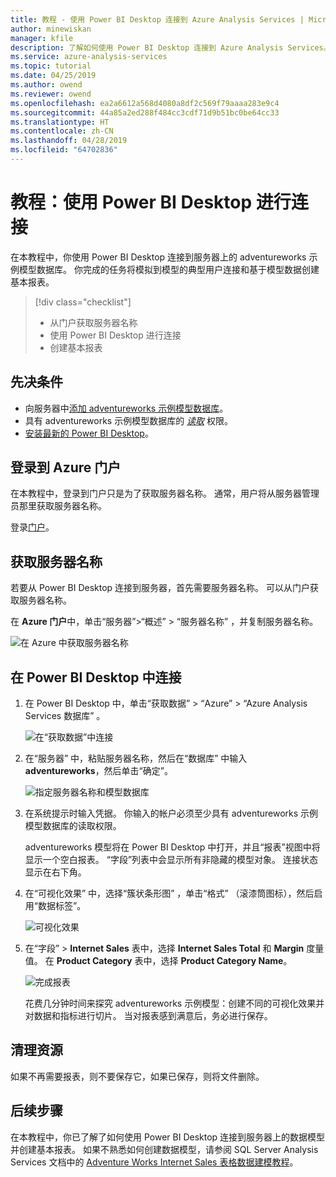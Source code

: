 ```yaml
---
title: 教程 - 使用 Power BI Desktop 连接到 Azure Analysis Services | Microsoft Docs
author: minewiskan
manager: kfile
description: 了解如何使用 Power BI Desktop 连接到 Azure Analysis Services。
ms.service: azure-analysis-services
ms.topic: tutorial
ms.date: 04/25/2019
ms.author: owend
ms.reviewer: owend
ms.openlocfilehash: ea2a6612a568d4080a8df2c569f79aaaa283e9c4
ms.sourcegitcommit: 44a85a2ed288f484cc3cdf71d9b51bc0be64cc33
ms.translationtype: HT
ms.contentlocale: zh-CN
ms.lasthandoff: 04/28/2019
ms.locfileid: "64702836"
---
```

# <a name="tutorial-connect-with-power-bi-desktop"></a>教程：使用 Power BI Desktop 进行连接

在本教程中，你使用 Power BI Desktop 连接到服务器上的 adventureworks 示例模型数据库。 你完成的任务将模拟到模型的典型用户连接和基于模型数据创建基本报表。

> [!div class="checklist"]
> * 从门户获取服务器名称
> * 使用 Power BI Desktop 进行连接
> * 创建基本报表

## <a name="prerequisites"></a>先决条件

- 向服务器中[添加 adventureworks 示例模型数据库](../analysis-services-create-sample-model.md)。
- 具有 adventureworks 示例模型数据库的 [*读取*](../analysis-services-server-admins.md) 权限。
- [安装最新的 Power BI Desktop](https://powerbi.microsoft.com/desktop)。

## <a name="sign-in-to-the-azure-portal"></a>登录到 Azure 门户
在本教程中，登录到门户只是为了获取服务器名称。 通常，用户将从服务器管理员那里获取服务器名称。

登录[门户](https://portal.azure.com/)。

## <a name="get-server-name"></a>获取服务器名称
若要从 Power BI Desktop 连接到服务器，首先需要服务器名称。 可以从门户获取服务器名称。

在 **Azure 门户**中，单击“服务器”>“概述”   > “服务器名称”  ，并复制服务器名称。
   
   ![在 Azure 中获取服务器名称](./media/analysis-services-tutorial-pbid/aas-copy-server-name.png)

## <a name="connect-in-power-bi-desktop"></a>在 Power BI Desktop 中连接

1. 在 Power BI Desktop 中，单击“获取数据”   > “Azure”   > “Azure Analysis Services 数据库”  。

   ![在“获取数据”中连接](./media/analysis-services-tutorial-pbid/aas-pbid-connect-aasserver.png)

2. 在“服务器”  中，粘贴服务器名称，然后在“数据库”  中输入 **adventureworks**，然后单击“确定”。 

   ![指定服务器名称和模型数据库](./media/analysis-services-tutorial-pbid/aas-pbid-connect-aas-servername.png)

3. 在系统提示时输入凭据。 你输入的帐户必须至少具有 adventureworks 示例模型数据库的读取权限。

    adventureworks 模型将在 Power BI Desktop 中打开，并且“报表”视图中将显示一个空白报表。 “字段”列表中会显示所有非隐藏的模型对象。  连接状态显示在右下角。

4. 在“可视化效果”  中，选择“簇状条形图”  ，单击“格式”  （滚漆筒图标），然后启用“数据标签”。  

   ![可视化效果](./media/analysis-services-tutorial-pbid/aas-pbid-visualizations-report.png)

5. 在“字段” >  **Internet Sales** 表中，选择 **Internet Sales Total** 和 **Margin** 度量值。  在 **Product Category** 表中，选择 **Product Category Name**。

   ![完成报表](./media/analysis-services-tutorial-pbid/aas-pbid-complete-report.png)

    花费几分钟时间来探究 adventureworks 示例模型：创建不同的可视化效果并对数据和指标进行切片。 当对报表感到满意后，务必进行保存。

## <a name="clean-up-resources"></a>清理资源

如果不再需要报表，则不要保存它，如果已保存，则将文件删除。

## <a name="next-steps"></a>后续步骤
在本教程中，你已了解了如何使用 Power BI Desktop 连接到服务器上的数据模型并创建基本报表。 如果不熟悉如何创建数据模型，请参阅 SQL Server Analysis Services 文档中的 [Adventure Works Internet Sales 表格数据建模教程](https://docs.microsoft.com/sql/analysis-services/tutorial-tabular-1400/as-adventure-works-tutorial)。